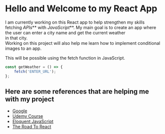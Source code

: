 # Hello and Welcome to my React App
I am currently working on this React app to help strengthen my skills fetching _APIs_** with _JavaScript_**.
My main goal is to create an app where the user can enter a city name and get the current weather  
in that city.  
Working on this project will also help me learn how to implement conditional images to an app.

This will be possible using the fetch function in JavaScript.
```javascript
const getWeather = () => {
    fetch('ENTER_URL');
}; 
```
## Here are some references that are helping me with my project  
* [Google](https://www.google.com)
* [Udemy Course](udemy.com/course/react-the-complete-guide-incl-redux/)
* [Eloquent JavaScript](https://www.amazon.com/Eloquent-JavaScript-3rd-Introduction-Programming/dp/1593279507)
* [The Road To React](https://www.amazon.com/Road-learn-React-pragmatic-React-js/dp/172004399X/ref=sr_1_1?crid=23YQT7EO3QOF2&keywords=The+Road+to+react&qid=1699074870&s=books&sprefix=the+road+to+reac%2Cstripbooks%2C135&sr=1-1)